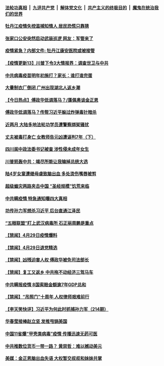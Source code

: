 ####  [法轮功真相](../../../../basic/blob/master/README.md?t=05010031) &nbsp;|&nbsp; [九评共产党](../../../../9ping.md/blob/master/README.md?t=05010031) &nbsp;|&nbsp; [解体党文化](../../../../jtdwh.md/blob/master/README.md?t=05010031)  &nbsp;|&nbsp; [共产主义的终极目的](../../../../gczydzjmd.md/blob/master/README.md?t=05010031) &nbsp;|&nbsp; [魔鬼在统治我们的世界](../../../../mgztzwmdsj.md/blob/master/README.md?t=05010031) 

#### [牡丹江疫情失控滥捕知情人 居民恐慌只靠猜](../pages/prog204/a102835635.md?t=05010031) 

#### [张家口公安突然启动武装巡逻 网友：军管来了](../pages/prog204/a102834924.md?t=05010031) 

#### [疫情紧急？内部文件: 牡丹江康安医院或被接管](../pages/prog204/a102835566.md?t=05010031) 

#### [【疫情更新13】川普下令3大情报界：调查世卫与中共](../pages/prog204/a102832541.md?t=05010031) 

#### [中共病毒疫苗明年初施打？家长：谁打谁完蛋](../pages/prog204/a102835494.md?t=05010031) 

#### [大量制衣厂倒闭 广州出现湖北人返乡潮](../pages/prog204/a102835487.md?t=05010031) 

#### [【今日热点】傅政华低调落马？/蓬佩奥谈金正恩](../pages/prog204/a102835436.md?t=05010031) 

#### [傅政华低调落马？传帮习近平躲过炸弹毒针暗杀](../pages/prog204/a102835352.md?t=05010031) 

#### [近两月 大陆多地法轮功学员遭警察绑架骚扰](../pages/prog204/a102835361.md?t=05010031) 

#### [丈夫被毒打身亡 女教师告元凶遭诬判7年（下）](../pages/prog204/a102835328.md?t=05010031) 

#### [四川阆中政法委书记被查 涉性侵未成年女生](../pages/prog204/a102835297.md?t=05010031) 

#### [川普怒轰中共：竭尽所能让我输掉总统大选](../pages/prog204/a102835284.md?t=05010031) 

#### [陆4岁女童遭继母虐致脑出血 多处烫伤嘴唇被剪](../pages/prog204/a102835257.md?t=05010031) 

#### [超级蝗灾两路夹击中国 “圣经规模”饥荒来临](../pages/prog204/a102835173.md?t=05010031) 

#### [中共瞒疫情 特急通知曝四大真相](../pages/prog204/a102835153.md?t=05010031) 

#### [坊传孙力军想杀习近平 后台直通江泽民](../pages/prog204/a102835140.md?t=05010031) 

#### [“五眼联盟”盯上武汉病毒所 石正丽周鹏是重点](../pages/prog204/a102834955.md?t=05010031) 


#### [【禁闻】4月29日疫情爆料](../pages/prog204/a102835034.md?t=05010031) 

#### [【禁闻】4月29日退党精选](../pages/prog204/a102835029.md?t=05010031) 

#### [【禁闻】凶残迫害人权 傅政华被免司法部长](../pages/prog204/a102834975.md?t=05010031) 

#### [【禁闻】复工又返乡 中共拖不动经济三驾马车](../pages/prog204/a102834985.md?t=05010031) 

#### [中共瞒报疫情 8国索赔金额逾7年GDP总和](../pages/prog204/a102834879.md?t=05010031) 

#### [【禁闻】“吊照门”十周年 人权律师艰难前行](../pages/prog204/a102834895.md?t=05010031) 

#### [【李天笑快评】习近平为何此时抓捕孙力军（214期）](../pages/prog204/a102834870.md?t=05010031) 

#### [华春莹接棒赵立坚 发推甩锅美国](../pages/prog204/a102834829.md?t=05010031) 

#### [中国11省爆“甲壳类病毒”疫情 传播迅速无药可医](../pages/prog204/a102834849.md?t=05010031) 

#### [中共推数位货币一带一路？ 黄崇哲：难以撼动美元](../pages/prog204/a102834769.md?t=05010031) 

#### [美媒：金正恩脑出血失语 大权暂交叔叔和妹妹共掌](../pages/prog204/a102834668.md?t=05010031) 


